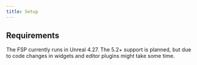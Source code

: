 ```yaml
---
title: Setup 
---
```


## Requirements

The FSP currently runs in Unreal 4.27. The 5.2+ support is planned, but due to code changes in widgets and editor plugins might take some time.

